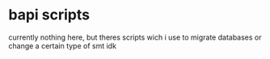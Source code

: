 # bapi scripts
currently nothing here, but theres scripts wich i use to migrate databases or change a certain type of smt idk